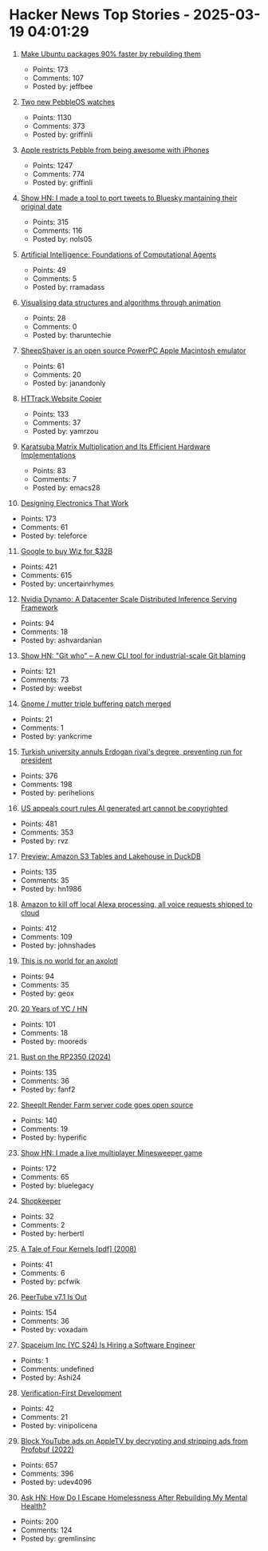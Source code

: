 # Hacker News Top Stories - 2025-03-19 04:01:29

1. [Make Ubuntu packages 90% faster by rebuilding them](https://gist.github.com/jwbee/7e8b27e298de8bbbf8abfa4c232db097)
   - Points: 173
   - Comments: 107
   - Posted by: jeffbee

2. [Two new PebbleOS watches](https://ericmigi.com/blog/introducing-two-new-pebbleos-watches/)
   - Points: 1130
   - Comments: 373
   - Posted by: griffinli

3. [Apple restricts Pebble from being awesome with iPhones](https://ericmigi.com/blog/apple-restricts-pebble-from-being-awesome-with-iphones/)
   - Points: 1247
   - Comments: 774
   - Posted by: griffinli

4. [Show HN: I made a tool to port tweets to Bluesky mantaining their original date](https://bluemigrate.com)
   - Points: 315
   - Comments: 116
   - Posted by: nols05

5. [Artificial Intelligence: Foundations of Computational Agents](https://artint.info/index.html)
   - Points: 49
   - Comments: 5
   - Posted by: rramadass

6. [Visualising data structures and algorithms through animation](https://visualgo.net/en)
   - Points: 28
   - Comments: 0
   - Posted by: tharuntechie

7. [SheepShaver is an open source PowerPC Apple Macintosh emulator](https://www.emaculation.com/doku.php/sheepshaver)
   - Points: 61
   - Comments: 20
   - Posted by: janandonly

8. [HTTrack Website Copier](https://www.httrack.com/)
   - Points: 133
   - Comments: 37
   - Posted by: yamrzou

9. [Karatsuba Matrix Multiplication and Its Efficient Hardware Implementations](https://arxiv.org/abs/2501.08889)
   - Points: 83
   - Comments: 7
   - Posted by: emacs28

10. [Designing Electronics That Work](https://www.hscott.net/designing-electronics-that-work/)
   - Points: 173
   - Comments: 61
   - Posted by: teleforce

11. [Google to buy Wiz for $32B](https://www.reuters.com/technology/cybersecurity/google-agrees-buy-cybersecurity-startup-wiz-32-bln-ft-reports-2025-03-18/)
   - Points: 421
   - Comments: 615
   - Posted by: uncertainrhymes

12. [Nvidia Dynamo: A Datacenter Scale Distributed Inference Serving Framework](https://github.com/ai-dynamo/dynamo)
   - Points: 94
   - Comments: 18
   - Posted by: ashvardanian

13. [Show HN: "Git who" – A new CLI tool for industrial-scale Git blaming](https://github.com/sinclairtarget/git-who)
   - Points: 121
   - Comments: 73
   - Posted by: weebst

14. [Gnome / mutter triple buffering patch merged](https://gitlab.gnome.org/GNOME/mutter/-/merge_requests/1441)
   - Points: 21
   - Comments: 1
   - Posted by: yankcrime

15. [Turkish university annuls Erdogan rival's degree, preventing run for president](https://www.reuters.com/world/asia-pacific/istanbul-university-annuls-istanbul-mayor-imamoglus-diploma-over-irregularities-2025-03-18/)
   - Points: 376
   - Comments: 198
   - Posted by: perihelions

16. [US appeals court rules AI generated art cannot be copyrighted](https://www.reuters.com/world/us/us-appeals-court-rejects-copyrights-ai-generated-art-lacking-human-creator-2025-03-18/)
   - Points: 481
   - Comments: 353
   - Posted by: rvz

17. [Preview: Amazon S3 Tables and Lakehouse in DuckDB](https://duckdb.org/2025/03/14/preview-amazon-s3-tables.html)
   - Points: 135
   - Comments: 35
   - Posted by: hn1986

18. [Amazon to kill off local Alexa processing, all voice requests shipped to cloud](https://www.theregister.com/2025/03/17/amazon_kills_on_device_alexa/)
   - Points: 412
   - Comments: 109
   - Posted by: johnshades

19. [This is no world for an axolotl](https://english.elpais.com/eps/2025-03-15/this-is-no-world-for-an-axolotl.html)
   - Points: 94
   - Comments: 35
   - Posted by: geox

20. [20 Years of YC / HN](https://vickiboykis.com/2025/03/17/20-years-of-yc/)
   - Points: 101
   - Comments: 18
   - Posted by: mooreds

21. [Rust on the RP2350 (2024)](https://thejpster.org.uk/blog/blog-2024-08-08/)
   - Points: 135
   - Comments: 36
   - Posted by: fanf2

22. [SheepIt Render Farm server code goes open source](https://gitlab.com/sheepitrenderfarm)
   - Points: 140
   - Comments: 19
   - Posted by: hyperific

23. [Show HN: I made a live multiplayer Minesweeper game](https://www.minesweeperpro.com/)
   - Points: 172
   - Comments: 65
   - Posted by: bluelegacy

24. [Shopkeeper](https://www.robinsloan.com/newsletters/shopkeeper/)
   - Points: 32
   - Comments: 2
   - Posted by: herbertl

25. [A Tale of Four Kernels [pdf] (2008)](https://users.csc.calpoly.edu/~djanzen/courses/509S09/papers/FourKernels.pdf)
   - Points: 41
   - Comments: 6
   - Posted by: pcfwik

26. [PeerTube v7.1 Is Out](https://joinpeertube.org/news/release-7.1)
   - Points: 154
   - Comments: 36
   - Posted by: voxadam

27. [Spaceium Inc (YC S24) Is Hiring a Software Engineer](https://www.ycombinator.com/companies/spaceium-inc/jobs/XGMVnH3-software-engineer)
   - Points: 1
   - Comments: undefined
   - Posted by: Ashi24

28. [Verification-First Development](https://buttondown.com/hillelwayne/archive/verification-first-development/)
   - Points: 42
   - Comments: 21
   - Posted by: vinipolicena

29. [Block YouTube ads on AppleTV by decrypting and stripping ads from Profobuf (2022)](https://ericdraken.com/pfsense-decrypt-ad-traffic/)
   - Points: 657
   - Comments: 396
   - Posted by: udev4096

30. [Ask HN: How Do I Escape Homelessness After Rebuilding My Mental Health?](undefined)
   - Points: 200
   - Comments: 124
   - Posted by: gremlinsinc

